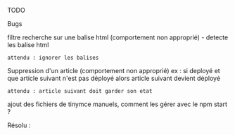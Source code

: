 TODO

Bugs

filtre recherche sur une balise html (comportement non approprié)
	- detecte les balise html

	attendu : ignorer les balises

Suppression d'un article (comportement non approprié)
	ex : si deployé et que article suivant n'est pas déployé alors article suivant devient déployé

	attendu : article suivant doit garder son etat


ajout des fichiers de tinymce manuels, comment les gérer avec le npm start ?

Résolu :
